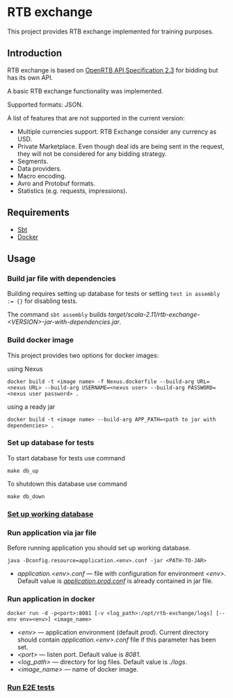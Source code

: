 RTB exchange
==============

This project provides RTB exchange implemented for training purposes.

Introduction
------------

RTB exchange is based on
[OpenRTB API Specification 2.3](https://github.com/openrtb/OpenRTB/blob/master/OpenRTB-API-Specification-Version-2-3-FINAL.pdf)
for bidding but has its own API. 

A basic RTB exchange functionality was implemented. 

Supported formats: JSON.

A list of features that are not supported in the current version:

* Multiple currencies support. RTB Exchange consider any currency as USD.
* Private Marketplace. Even though deal ids are being sent in the request, they will not be considered for any bidding strategy.
* Segments.
* Data providers.
* Macro encoding.
* Avro and Protobuf formats.
* Statistics (e.g. requests, impressions).


Requirements
------------

* [Sbt](http://www.scala-sbt.org/)
* [Docker](https://www.docker.com/) 

Usage
------

### Build jar file with dependencies

Building requires setting up database for tests or setting `test in assembly := {}` for disabling tests.

The command `sbt assembly` builds *target/scala-2.11/rtb-exchange-\<VERSION\>-jar-with-dependencies.jar*.

### Build docker image

This project provides two options for docker images:

using Nexus
    
    docker build -t <image name> -f Nexus.dockerfile --build-arg URL=<nexus URL> --build-arg USERNAME=<nexus user> --build-arg PASSWORD=<nexus user password> .
    
using a ready jar
    
    docker build -t <image name> --build-arg APP_PATH=<path to jar with dependencies> .
    
### Set up database for tests

To start database for tests use command
    
    make db_up
    
To shutdown this database use command

    make db_down

### [Set up working database](db/README.md)

### Run application via jar file

Before running application you should set up working database.

    java -Dconfig.resource=application.<env>.conf -jar <PATH-TO-JAR>
    
* *application.\<env\>.conf* &mdash; file with configuration for environment *\<env\>*. Default value
is [*application.prod.conf*](src/main/resources/application.prod.conf) is already contained in jar file.


### Run application in docker

    docker run -d -p<port>:8081 [-v <log_path>:/opt/rtb-exchange/logs] [--env env=<env>] <image_name>
    
* *\<env\>* &mdash; application environment (default *prod*). Current directory should contain 
*application.\<env\>.conf* file if this parameter has been set.
* *\<port\>* &mdash; listen port. Default value is *8081*.
* *\<log_path\>* &mdash; directory for log files. Default value is *./logs*.
* *\<image_name\>* &mdash; name of docker image.
 
### [Run E2E tests](e2e/README.md)
